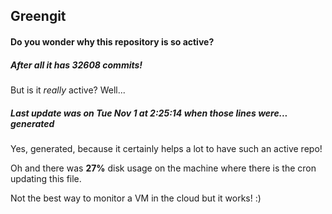 ## Greengit

#### Do you wonder why this repository is so active?

##### After all it has 32608 commits!

But is it *really* active? Well...

##### Last update was on Tue Nov 1 at 2:25:14 when those lines were... generated

Yes, generated, because it certainly helps a lot to have such an active repo!

Oh and there was **27%** disk usage on the machine
where there is the cron updating this file.

Not the best way to monitor a VM in the cloud but it works! :)
